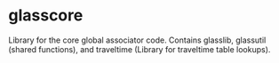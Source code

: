 # glasscore
Library for the core global associator code.  Contains glasslib, glassutil
(shared functions), and traveltime (Library for traveltime table lookups).
